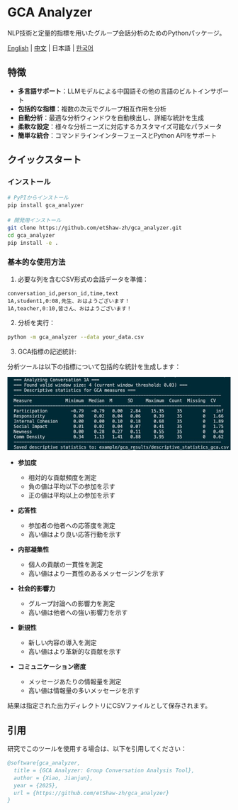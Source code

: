 # GCA Analyzer

NLP技術と定量的指標を用いたグループ会話分析のためのPythonパッケージ。

[English](README.md) | [中文](README_zh.md) | 日本語 | [한국어](README_ko.md)

## 特徴

- **多言語サポート**：LLMモデルによる中国語その他の言語のビルトインサポート
- **包括的な指標**：複数の次元でグループ相互作用を分析
- **自動分析**：最適な分析ウィンドウを自動検出し、詳細な統計を生成
- **柔軟な設定**：様々な分析ニーズに対応するカスタマイズ可能なパラメータ
- **簡単な統合**：コマンドラインインターフェースとPython APIをサポート

## クイックスタート

### インストール

```bash
# PyPIからインストール
pip install gca_analyzer

# 開発用インストール
git clone https://github.com/etShaw-zh/gca_analyzer.git
cd gca_analyzer
pip install -e .
```

### 基本的な使用方法

1. 必要な列を含むCSV形式の会話データを準備：
```
conversation_id,person_id,time,text
1A,student1,0:08,先生、おはようございます！
1A,teacher,0:10,皆さん、おはようございます！
```

2. 分析を実行：
```bash
python -m gca_analyzer --data your_data.csv
```

3. GCA指標の記述統計:

分析ツールは以下の指標について包括的な統計を生成します：

![記述統計](/docs/_static/gca_results.jpg)

- **参加度**
   - 相対的な貢献頻度を測定
   - 負の値は平均以下の参加を示す
   - 正の値は平均以上の参加を示す

- **応答性**
   - 参加者の他者への応答度を測定
   - 高い値はより良い応答行動を示す

- **内部凝集性**
   - 個人の貢献の一貫性を測定
   - 高い値はより一貫性のあるメッセージングを示す

- **社会的影響力**
   - グループ討論への影響力を測定
   - 高い値は他者への強い影響力を示す

- **新規性**
   - 新しい内容の導入を測定
   - 高い値はより革新的な貢献を示す

- **コミュニケーション密度**
   - メッセージあたりの情報量を測定
   - 高い値は情報量の多いメッセージを示す

結果は指定された出力ディレクトリにCSVファイルとして保存されます。

## 引用

研究でこのツールを使用する場合は、以下を引用してください：

```bibtex
@software{gca_analyzer,
  title = {GCA Analyzer: Group Conversation Analysis Tool},
  author = {Xiao, Jianjun},
  year = {2025},
  url = {https://github.com/etShaw-zh/gca_analyzer}
}
